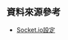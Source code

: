 ## 資料來源參考

+ [Socket.io設定](http://teropa.info/blog/2015/09/10/full-stack-redux-tutorial.html#setting-up-a-socket-io-server)

